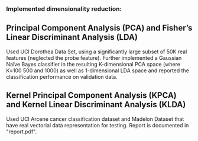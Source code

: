 ### Implemented dimensionality reduction:

## Principal Component Analysis (PCA) and Fisher’s Linear Discriminant Analysis (LDA) 

Used UCI Dorothea Data Set, using a significantly large subset of 50K real features (neglected the probe feature). Further implemented a Gaussian Naïve Bayes classifier in the resulting K-dimensional PCA space (where K=100 500 and 1000) as well as 1-dimensional LDA space and reported the classification performance on validation data.


## Kernel Principal Component Analysis (KPCA) and Kernel Linear Discriminant Analysis (KLDA)

Used UCI Arcene cancer classification dataset and Madelon Dataset that have real vectorial data representation for testing. Report is documented in "report.pdf".
